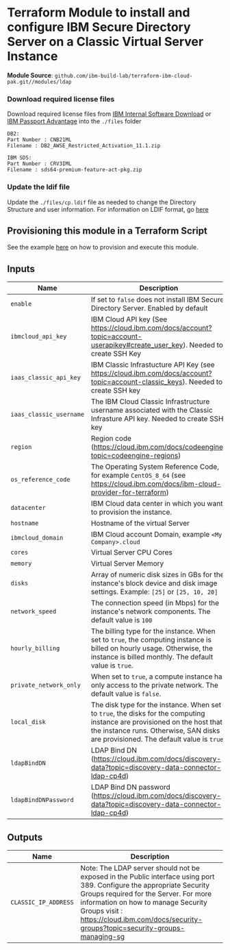 
# Terraform Module to install and configure IBM Secure Directory Server on a Classic Virtual Server Instance

**Module Source**: `github.com/ibm-build-lab/terraform-ibm-cloud-pak.git//modules/ldap`

### Download required license files

Download required license files from [IBM Internal Software Download](https://w3-03.ibm.com/software/xl/download/ticket.wss) or [IBM Passport Advantage](https://www.ibm.com/software/passportadvantage/) into the  `./files` folder

```console
DB2:
Part Number : CNB21ML
Filename : DB2_AWSE_Restricted_Activation_11.1.zip

IBM SDS:
Part Number : CRV3IML
Filename : sds64-premium-feature-act-pkg.zip
```

### Update the ldif file

Update the `./files/cp.ldif` file as needed to change the Directory Structure and user information. For information on LDIF format, go [here](https://www.ibm.com/docs/en/i/7.4?topic=reference-ldap-data-interchange-format-ldif)

## Provisioning this module in a Terraform Script

See the example [here](./example/README.md) on how to provision and execute this module.

## Inputs

| Name                    | Description                                                                                                                                                                                                 | Default | Required |
| ----------------------- | ----------------------------------------------------------------------------------------------------------------------------------------------------------------------------------------------------------- | ------- | -------- |
| `enable`                | If set to `false` does not install IBM Secure Directory Server. Enabled by default  | `true`  | No       |
| `ibmcloud_api_key`      | IBM Cloud API key (See https://cloud.ibm.com/docs/account?topic=account-userapikey#create_user_key). Needed to create SSH Key                                                   |         | Yes      |
| `iaas_classic_api_key`  | IBM Classic Infrastucture API Key (see https://cloud.ibm.com/docs/account?topic=account-classic_keys). Needed to create SSH key                                               |         | Yes      |
| `iaas_classic_username` | The IBM Cloud Classic Infrastructure username associated with the Classic Infrasture API key. Needed to create SSH key                                                      |         | Yes      |
| `region`                | Region code (https://cloud.ibm.com/docs/codeengine?topic=codeengine-regions) |         | Yes      |
| `os_reference_code`     | The Operating System Reference Code, for example `CentOS_8_64` (see https://cloud.ibm.com/docs/ibm-cloud-provider-for-terraform)    |         | Yes      |
| `datacenter`            | IBM Cloud data center in which you want to provision the instance.    |         | Yes      |
| `hostname`              | Hostname of the virtual Server    |    "ldapvm"     | No      |
| `ibmcloud_domain`       | IBM Cloud account Domain, example `<My Company>.cloud`    |    ibm.cloud     | Yes      |
| `cores`                 | Virtual Server CPU Cores    |         | Yes      |
| `memory`                | Virtual Server Memory    |         | Yes      |
| `disks`                 | Array of numeric disk sizes in GBs for the instance's block device and disk image settings. Example: `[25]` or `[25, 10, 20]`  |          | Yes      |
| `network_speed`         | The connection speed (in Mbps) for the instance's network components. The default value is `100`   | `100`   | No      |
| `hourly_billing`        | The billing type for the instance. When set to `true`, the computing instance is billed on hourly usage. Otherwise, the instance is billed monthly. The default value is `true`.                                | `true`  | No      |
| `private_network_only`  | When set to `true`, a compute instance has only access to the private network. The default value is `false`.    | `false` | No      |
| `local_disk`            | The disk type for the instance. When set to `true`, the disks for the computing instance are provisioned on the host that the instance runs. Otherwise, SAN disks are provisioned. The default value is `true`. | `true`  | No      |
| `ldapBindDN`            | LDAP Bind DN (https://cloud.ibm.com/docs/discovery-data?topic=discovery-data-connector-ldap-cp4d)     | `true`  | Yes      |
| `ldapBindDNPassword`    | LDAP Bind DN password (https://cloud.ibm.com/docs/discovery-data?topic=discovery-data-connector-ldap-cp4d)      |         | Yes      |

## Outputs

| Name                 | Description    |
| -------------------- | ------------------------------------------------------------------------------------------------------------------------------------------ |
| `CLASSIC_IP_ADDRESS` | Note: The LDAP server should not be exposed in the Public interface using port 389. Configure the appropriate Security Groups required for the Server. For more information on how to manage Security Groups visit : https://cloud.ibm.com/docs/security-groups?topic=security-groups-managing-sg |

